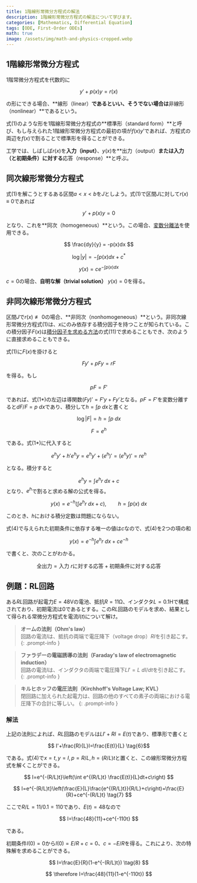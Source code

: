 ```yaml
---
title: 1階線形常微分方程式の解法
description: 1階線形常微分方程式の解法について学びます。
categories: [Mathematics, Differential Equation]
tags: [ODE, First-Order ODEs]
math: true
image: /assets/img/math-and-physics-cropped.webp
---
```

## 1階線形常微分方程式
1階常微分方程式を代数的に

$$ y'+p(x)y=r(x) \tag{1} $$

の形にできる場合、**線形（linear）**であるといい、そうでない場合は**非線形（nonlinear）**であるという。

式(1)のような形を1階線形常微分方程式の**標準形（standard form）**と呼び、もし与えられた1階線形常微分方程式の最初の項が$f(x)y'$であれば、方程式の両辺を$f(x)$で割ることで標準形を得ることができる。

工学では、しばしば$r(x)$を**入力（input）**、$y(x)$を**出力（output）**または入力（と初期条件）に対する**応答（response）**と呼ぶ。

## 同次線形常微分方程式
式(1)を解こうとするある区間$a<x<b$を$J$としよう。式(1)で区間$J$に対して$r(x)\equiv 0$であれば

$$ y'+p(x)y=0 \tag{2}$$

となり、これを**同次（homogeneous）**という。この場合、[変数分離法](/posts/Separation-of-Variables/)を使用できる。

$$ \frac{dy}{y} = -p(x)dx $$

$$ \log |y| = -\int p(x)dx + c^* $$

$$ y(x) = ce^{-\int p(x)dx} \tag{3}$$

$c=0$の場合、**自明な解（trivial solution）** $y(x)=0$を得る。

## 非同次線形常微分方程式
区間$J$で$r(x)\not\equiv 0$の場合、**非同次（nonhomogeneous）**という。非同次線形常微分方程式(1)は、$x$にのみ依存する積分因子を持つことが知られている。この積分因子$F(x)$は[積分因子を求める方法](/posts/Exact-Differential-Equation-and-Integrating-Factor/#積分因子を求める方法)の式(11)で求めることもでき、次のように直接求めることもできる。

式(1)に$F(x)$を掛けると

$$ Fy'+pFy=rF \tag{1*} $$

を得る。もし

$$ pF=F' $$

であれば、式(1*)の左辺は導関数$(Fy)'=F'y+Fy'$となる。$pF=F'$を変数分離すると$dF/F=p\ dx$であり、積分して$h=\int p\ dx$と書くと

$$ \log |F|=h=\int p\ dx $$

$$ F = e^h $$

である。式(1*)に代入すると

$$ e^hy'+h'e^hy=e^hy'+(e^h)'=(e^hy)'=re^h $$

となる。積分すると

$$ e^hy=\int e^hr\ dx + c $$
となり、$e^h$で割ると求める解の公式を得る。

$$ y(x)=e^{-h}\left(\int e^hr\ dx + c\right),\qquad h=\int p(x)\ dx \tag{4} $$

このとき、$h$における積分定数は問題にならない。

式(4)で与えられた初期条件に依存する唯一の値は$c$なので、式(4)を2つの項の和

$$ y(x)=e^{-h}\int e^hr\ dx + ce^{-h} \tag{4*} $$

で書くと、次のことがわかる。

$$ \text{全出力}=\text{入力 }r\text{に対する応答}+\text{初期条件に対する応答} \tag{5} $$

## 例題：RL回路
ある$RL$回路が起電力$E=48\textrm{V}$の電池、抵抗$R=11\mathrm{\Omega}$、インダクタ$L=0.1\text{H}$で構成されており、初期電流は0であるとする。この$RL$回路のモデルを求め、結果として得られる常微分方程式を電流$I(t)$について解け。
> **オームの法則（Ohm's law）**  
> 回路の電流$I$は、抵抗の両端で電圧降下（voltage drop）$RI$を引き起こす。
{: .prompt-info }

> **ファラデーの電磁誘導の法則（Faraday's law of electromagnetic induction）**  
> 回路の電流$I$は、インダクタの両端で電圧降下$LI'=L\ dI/dt$を引き起こす。
{: .prompt-info }

> **キルヒホッフの電圧法則（Kirchhoff's Voltage Law; KVL）**  
> 閉回路に加えられた起電力は、回路の他のすべての素子の両端における電圧降下の合計に等しい。
{: .prompt-info }

### 解法
上記の法則によれば、$RL$回路のモデルは$LI'+RI=E(t)$であり、標準形で書くと

$$ I'+\frac{R}{L}I=\frac{E(t)}{L} \tag{6}$$

である。式(4)で$x=t, y=I, p=R/L, h=(R/L)t$と置くと、この線形常微分方程式を解くことができる。

$$ I=e^{-(R/L)t}\left(\int e^{(R/L)t} \frac{E(t)}{L}dt+c\right) $$

$$ I=e^{-(R/L)t}\left(\frac{E}{L}\frac{e^{(R/L)t}}{R/L}+c\right)=\frac{E}{R}+ce^{-(R/L)t} \tag{7} $$

ここで$R/L=11/0.1=110$であり、$E(t)=48$なので

$$ I=\frac{48}{11}+ce^{-110t} $$

である。

初期条件$I(0)=0$から$I(0)=E/R+c=0$、$c=-E/R$を得る。これにより、次の特殊解を求めることができる。

$$ I=\frac{E}{R}(1-e^{-(R/L)t}) \tag{8} $$

$$ \therefore I=\frac{48}{11}(1-e^{-110t}) $$
